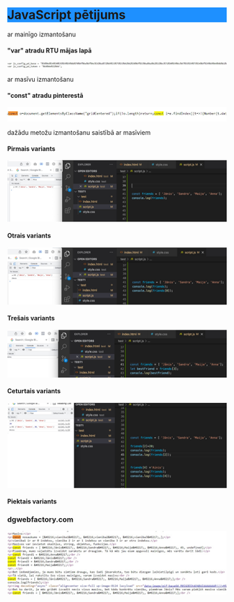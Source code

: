 <!DOCTYPE html>
<html>
<head>
<title>Mājas darbs 1</title>
</head>
<body>

<h1 style="background-color:DodgerBlue;">JavaScript pētijums</h1>
<p>ar mainīgo izmantošanu</p>
<h4>"var" atradu RTU mājas lapā</h4>
<img src="var.jpg" >

<p>ar masīvu izmantošanu</p>
<h4>"const" atradu pinterestā</h4>
<img src="const.jpg">

<p>dažādu metožu izmantošanu saistībā ar masīviem</p>
<h4>Pirmais variants </h4>
<img src="pirma.jpg">

<h4>Otrais variants </h4>
<img src="otrais.jpg">

<h4>Trešais variants </h4>
<img src="tresa.jpg">

<h4>Ceturtais variants </h4>
<img src="ceturta.jpg">

<h4>Piektais variants </h4>
<h3>dgwebfactory.com</h3>
<img src="piektais.jpg">
</body>
</html>